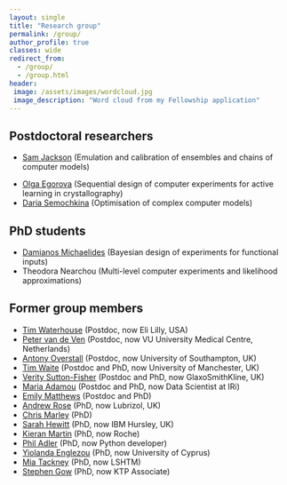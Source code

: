 ```yaml
---
layout: single
title: "Research group"
permalink: /group/
author_profile: true
classes: wide
redirect_from: 
  - /group/
  - /group.html
header: 
 image: /assets/images/wordcloud.jpg
 image_description: "Word cloud from my Fellowship application"  
---
```


## Postdoctoral researchers

- [Sam Jackson](https://www.southampton.ac.uk/maths/about/staff/sej1a18.page) (Emulation and calibration of ensembles and chains of computer models)
<!--- [Emily Matthews](https://www.southampton.ac.uk/maths/about/staff/esr1g08.page) (Bayesian design of experiments applied to chemical manufacturing) -->
- [Olga Egorova](https://www.linkedin.com/in/olga-egorova-1123554b/?originalSubdomain=uk) (Sequential design of computer experiments for active learning in crystallography)
- [Daria Semochkina](https://www.southampton.ac.uk/engineering/about/staff/ds1c18.page) (Optimisation of complex computer models)

## PhD students

<!--- Mia Tackney (Sequential design of experiments with covariates) -->
- [Damianos Michaelides](https://www.linkedin.com/in/damianos-michaelides-384a60135/?originalSubdomain=uk) (Bayesian design of experiments for functional inputs)
- Theodora Nearchou (Multi-level computer experiments and likelihood approximations)

## Former group members

- [Tim Waterhouse](https://www.linkedin.com/in/timothy-waterhouse-b3604012/) (Postdoc, now Eli Lilly, USA)
- [Peter van de Ven](http://www.emgo.nl/team/1137/petervan%20deven/personal-information/) (Postdoc, now VU University Medical Centre, Netherlands)
- [Antony Overstall](http://www.personal.soton.ac.uk/amo105/) (Postdoc, now University of Southampton, UK)
- [Tim Waite](https://timwaite.github.io) (Postdoc and PhD, now University of Manchester, UK)
- [Verity Sutton-Fisher](https://www.linkedin.com/in/verity-sutton-fisher-0507aa71/?originalSubdomain=uk) (Postdoc and PhD, now GlaxoSmithKline, UK)
- [Maria Adamou](https://www.linkedin.com/in/maria-adamou-88363982/?originalSubdomain=uk) (Postdoc and PhD, now Data Scientist at IRi)
- [Emily Matthews](https://www.southampton.ac.uk/maths/about/staff/esr1g08.page) (Postdoc and PhD)
- [Andrew Rose](https://www.linkedin.com/in/andrew-rose-93a936a8/) (PhD, now Lubrizol, UK)
- [Chris Marley](https://www.linkedin.com/in/chris-marley-35207ba7/) (PhD)
- [Sarah Hewitt](https://www.linkedin.com/in/sbchewitt/) (PhD, now IBM Hursley, UK)
- [Kieran Martin](https://www.linkedin.com/in/kieran-martin-2b298742/) (PhD, now Roche)
- [Phil Adler](http://dler.me.uk) (PhD, now Python developer)
- [Yiolanda Englezou](http://www.kios.ucy.ac.cy/index.php/people/research-personnel.html?id=494) (PhD, now University of Cyprus)
- [Mia Tackney](https://www.lshtm.ac.uk/aboutus/people/tackney.mia) (PhD, now LSHTM)
- [Stephen Gow](https://www.southampton.ac.uk/chemistry/about/staff/srg1f20.page) (PhD, now KTP Associate)
